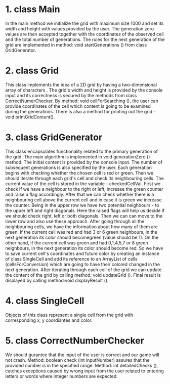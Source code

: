 # 1. class Main
   
   In the main method we initialize the grid with maximum size 1000 and set its width and height with values provided
 by the user. The generation zero values are then accepted together with the coordinates of the observed cell and 
 the total number of generations. The rules for the next generation of the grid are implemented in method:
 void startGenerations () from class GridGenerator.
    
# 2. class Grid

  This class implements the idea of a 2D grid by having a two-dimensional array of characters .
The grid's width and height is provided by the console input and its correctness is secured
by the methods from class CorrectNumerChecker. By method: void cellForSearching (), the user
can provide coordinates of the cell which content is going to be examined during the generations.
There is also a method for printing out the grid - void printGridContent().

# 3. class GridGenerator

   This class encapsulates functionality related to the primary generation of the grid. The main algorithm is
  implemented in void generationZero () method. The initial content is provided by the console input. The number
  of subsequent generations is also specified by the user. Each generation begins with checking whether the chosen
  cell is red or green. Then we should iterate through each grid's cell and check its neighbouring cells.
  The current value of the cell is stored in the variable - checkedCellVal.
      First we check if we have a neighbour to the right or left, increase the green counter and raise a flag accordingly.
 After that we can check whether there is a neighbouring cell above the current cell and in case it is green we increase 
 the counter. Being in the upper row we have two potential neighbours - to the upper left  and right diagonals.
 Here the raised flags will help us decide if we should check right, left or both diagonals. Then we can can move
 to the lower row and also use these approach. 
   After going through all the neighbouring cells, we have the information about how many of them are green. If the
 current cell was red and had 3 or 6 green neighbours, in the next generation its color should becomegreen (value should be 1).
 On the other hand, if the current cell was green and had 0,1,4,5,7 or 8 green neighbours, in the next generation
 its color should become red. So we have to save current cell's coordinates and future color by creating an instance
 of class SingleCell and add its reference to an ArrayList of cells (cellsForConversion) which are going to have their
 colored changed in the next generation.
   After iterating through each cell of the grid we can update the content of the grid by calling method: void updateGrid ().
 Final result is displayed by calling  method:void displayResult ().

# 4. class SingleCell
  Objects of this class represent a single cell from the grid with corresponding x, y coordiantes and color.
     
# 5. class CorrectNumberChecker
   We should gurantee that the input of the user is correct and our game will not crash. Method:
  boolean check (int inputNumber) assures that the provided number is in the specified range.
  Method: int detailedChecks (), catches exceptions caused by wrong input from the user related
  to entering letters or words where integer numbers are expected.
    

